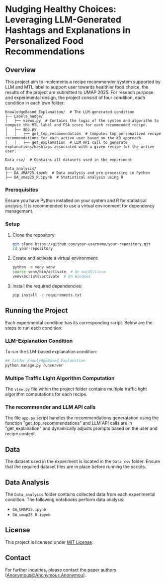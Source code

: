 # Nudging Healthy Choices: Leveraging LLM-Generated Hashtags and Explanations in Personalized Food Recommendations

## Overview
This project aim to implements a recipe recommender system supported by LLM and MTL label to support user towards healthier food choice, the results of the project are submitted to UMAP 2025. For reseach purpose and experimental design, the project consisit of four condition, each condition in each own folder:


```
KnowledgeBased_Explanation/  # The LLM-generated condition
├── Labels_nudge/
│   ├── views.py  # Contains the logic of the system and algorithm to compute the MTL label and FSA score for each recommended recipe.
│   ├── app.py  
│   │   ├── get_top_recommendation  # Computes top personalized recipe recommendations for each active user based on the KB approach.
│   │   ├── get_explanation  # LLM API call to generate explanations/hashtags associated with a given recipe for the active user.

Data_csv/  # Contains all datasets used in the experiment

Data_analysis/
├── DA_UMAP25.ipynb  # Data analysis and pre-processing in Python
├── DA_umap25_R.ipynb  # Statistical analysis using R
```



### Prerequisites
Ensure you have Python installed on your system and R for statistical analysis. It is recommended to use a virtual environment for dependency management.

### Setup
1. Clone the repository:
   ```sh
   git clone https://github.com/your-username/your-repository.git
   cd your-repository
   ```

2. Create and activate a virtual environment:
   ```sh
   python -m venv venv
   source venv/bin/activate  # On macOS/Linux
   venv\Scripts\activate  # On Windows
   ```

3. Install the required dependencies:
   ```sh
   pip install -r requirements.txt
   ```

## Running the Project
Each experimental condition has its corresponding script. Below are the steps to run each condition:

### LLM-Explanation Condition
To run the LLM-based explanation condition:
```sh
## folder KnowledgeBased_Explanation
python manage.py runserver
```

### Multipe Traffic Light  Algorithm Computation
The `view.py` file within the project folder contains multiple traffic light algorithm computations for each recipe.


### The recommender and LLM API calls
The file `app.py` script handles the recommendations generatation using the function "get_top_recommendations" and LLM API calls are in "get_explanation" and dynamically adjusts prompts based on 
the user and recipe context.


## Data
The dataset used in the experiment is located in the `Data_csv` folder. Ensure that the required dataset files are in place before running the scripts.

## Data Analysis
The `Data_analysis` folder contains collected data from each experimental condition. The following notebooks perform data analysis:
- `DA_UMAP25.ipynb`
- `DA_umap25_R.ipynb`


## License
This project is licensed under [MIT License](LICENSE).

## Contact
For further inquiries, please contact the paper authors [Anonymous@Anonymous.Anonymou].

